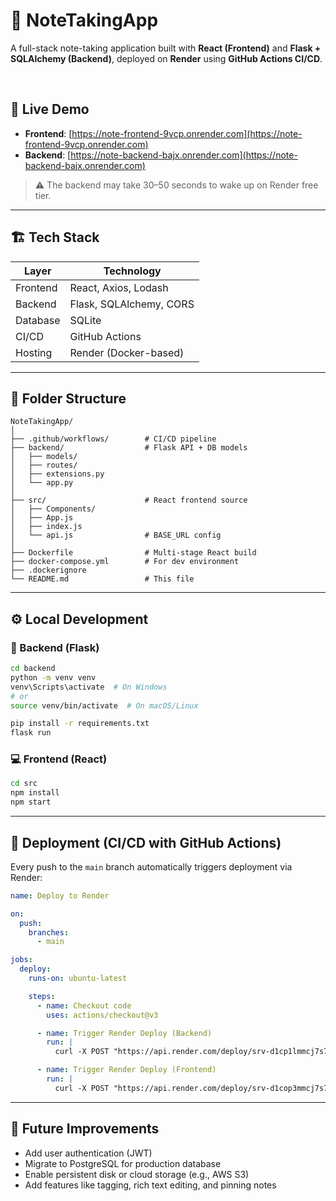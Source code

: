 # 📝 NoteTakingApp

A full-stack note-taking application built with **React (Frontend)** and **Flask + SQLAlchemy (Backend)**, deployed on **Render** using **GitHub Actions CI/CD**.

<br/>

## 🔗 Live Demo

- **Frontend**: [https://note-frontend-9vcp.onrender.com](https://note-frontend-9vcp.onrender.com)
- **Backend**: [https://note-backend-bajx.onrender.com](https://note-backend-bajx.onrender.com)

> ⚠️ The backend may take 30–50 seconds to wake up on Render free tier.

---

## 🏗️ Tech Stack

| Layer     | Technology               |
|-----------|---------------------------|
| Frontend  | React, Axios, Lodash     |
| Backend   | Flask, SQLAlchemy, CORS  |
| Database  | SQLite                   |
| CI/CD     | GitHub Actions           |
| Hosting   | Render (Docker-based)    |

---

## 📁 Folder Structure

```
NoteTakingApp/
│
├── .github/workflows/        # CI/CD pipeline
├── backend/                  # Flask API + DB models
│   ├── models/
│   ├── routes/
│   ├── extensions.py
│   └── app.py
│
├── src/                      # React frontend source
│   ├── Components/
│   ├── App.js
│   ├── index.js
│   └── api.js                # BASE_URL config
│
├── Dockerfile                # Multi-stage React build
├── docker-compose.yml        # For dev environment
├── .dockerignore
└── README.md                 # This file
```

---

## ⚙️ Local Development

### 🔧 Backend (Flask)

```bash
cd backend
python -m venv venv
venv\Scripts\activate  # On Windows
# or
source venv/bin/activate  # On macOS/Linux

pip install -r requirements.txt
flask run
```

### 💻 Frontend (React)

```bash
cd src
npm install
npm start
```

---

## 🚀 Deployment (CI/CD with GitHub Actions)

Every push to the `main` branch automatically triggers deployment via Render:

```yaml
name: Deploy to Render

on:
  push:
    branches:
      - main

jobs:
  deploy:
    runs-on: ubuntu-latest

    steps:
      - name: Checkout code
        uses: actions/checkout@v3

      - name: Trigger Render Deploy (Backend)
        run: |
          curl -X POST "https://api.render.com/deploy/srv-d1cp1lmmcj7s73b71ld0?key=${{ secrets.RENDER_API_KEY }}"

      - name: Trigger Render Deploy (Frontend)
        run: |
          curl -X POST "https://api.render.com/deploy/srv-d1cop3mmcj7s73b6og7g?key=${{ secrets.RENDER_API_KEY }}"
```

---

## 🎯 Future Improvements

- Add user authentication (JWT)
- Migrate to PostgreSQL for production database
- Enable persistent disk or cloud storage (e.g., AWS S3)
- Add features like tagging, rich text editing, and pinning notes
